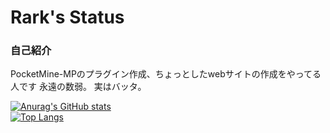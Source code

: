 # Rark's Status

### 自己紹介
PocketMine-MPのプラグイン作成、ちょっとしたwebサイトの作成をやってる人です
永遠の数弱。
実はバッタ。


[![Anurag's GitHub stats](https://github-readme-stats.vercel.app/api?username=rark7040&theme=graywhite)](https://github.com/anuraghazra/github-readme-stats)
<br>
[![Top Langs](https://github-readme-stats.vercel.app/api/top-langs/?username=rark7040&theme=graywhite)](https://github.com/anuraghazra/github-readme-stats)
